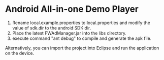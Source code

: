 Android All-in-one Demo Player
===

1. Rename local.example.properties to local.properties and modify the value of
   sdk.dir to the android SDK dir.
2. Place the latest FWAdManager.jar into the libs directory.
3. execute command "ant debug" to compile and generate the apk file.

Alternatively, you can import the project into Eclipse and run the application
on the device.
